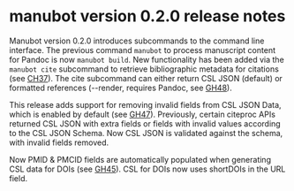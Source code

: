 # manubot version 0.2.0 release notes

Manubot version 0.2.0 introduces subcommands to the command line interface.
The previous command `manubot` to process manuscript content for Pandoc is now `manubot build`.
New functionality has been added via the `manubot cite` subcommand to retrieve bibliographic metadata for citations (see [CH37](https://github.com/greenelab/manubot/issues/37)).
The cite subcommand can either return CSL JSON (default) or formatted references (--render, requires Pandoc, see [GH48](https://github.com/greenelab/manubot/issues/48)).

This release adds support for removing invalid fields from CSL JSON Data, which is enabled by default (see [GH47](https://github.com/greenelab/manubot/issues/47)).
Previously, certain citeproc APIs returned CSL JSON with extra fields or fields with invalid values according to the CSL JSON Schema.
Now CSL JSON is validated against the schema, with invalid fields removed.

Now PMID & PMCID fields are automatically populated when generating CSL data for DOIs (see [GH45](https://github.com/greenelab/manubot/issues/45)).
CSL for DOIs now uses shortDOIs in the URL field.
